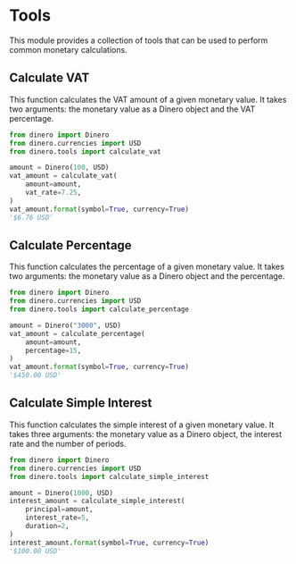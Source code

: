 
# Tools

This module provides a collection of tools that can be used to perform common monetary calculations.

## Calculate VAT

This function calculates the VAT amount of a given monetary value. It takes two arguments: the monetary value as a Dinero object and the VAT percentage.

```python
from dinero import Dinero
from dinero.currencies import USD
from dinero.tools import calculate_vat

amount = Dinero(100, USD)
vat_amount = calculate_vat(
    amount=amount,
    vat_rate=7.25,
)
vat_amount.format(symbol=True, currency=True)
'$6.76 USD'
```

## Calculate Percentage

This function calculates the percentage of a given monetary value. It takes two arguments: the monetary value as a Dinero object and the percentage.

```python
from dinero import Dinero
from dinero.currencies import USD
from dinero.tools import calculate_percentage

amount = Dinero("3000", USD)
vat_amount = calculate_percentage(
    amount=amount,
    percentage=15,
)
vat_amount.format(symbol=True, currency=True)
'$450.00 USD'
```

## Calculate Simple Interest

This function calculates the simple interest of a given monetary value. It takes three arguments: the monetary value as a Dinero object, the interest rate and the number of periods.

```python
from dinero import Dinero
from dinero.currencies import USD
from dinero.tools import calculate_simple_interest

amount = Dinero(1000, USD)
interest_amount = calculate_simple_interest(
    principal=amount,
    interest_rate=5,
    duration=2,
)
interest_amount.format(symbol=True, currency=True)
'$100.00 USD'
```